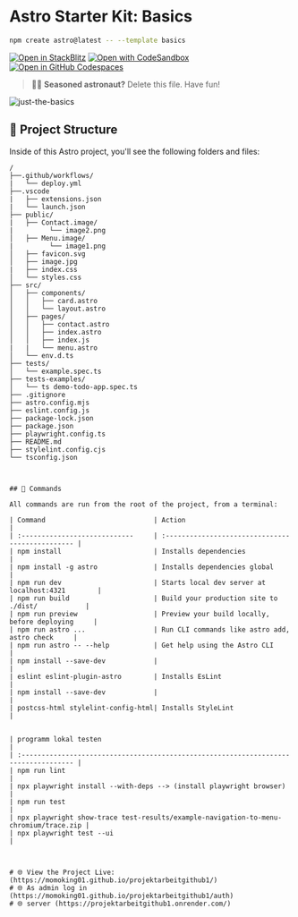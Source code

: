 # Astro Starter Kit: Basics

```sh
npm create astro@latest -- --template basics
```

[![Open in StackBlitz](https://developer.stackblitz.com/img/open_in_stackblitz.svg)](https://stackblitz.com/github/withastro/astro/tree/latest/examples/basics)
[![Open with CodeSandbox](https://assets.codesandbox.io/github/button-edit-lime.svg)](https://codesandbox.io/p/sandbox/github/withastro/astro/tree/latest/examples/basics)
[![Open in GitHub Codespaces](https://github.com/codespaces/badge.svg)](https://codespaces.new/withastro/astro?devcontainer_path=.devcontainer/basics/devcontainer.json)

> 🧑‍🚀 **Seasoned astronaut?** Delete this file. Have fun!

![just-the-basics](https://github.com/withastro/astro/assets/2244813/a0a5533c-a856-4198-8470-2d67b1d7c554)

## 🚀 Project Structure 

Inside of this Astro project, you'll see the following folders and files:

```text
/
├──.github/workflows/
|   └── deploy.yml
├──.vscode
|   ├── extensions.json
|   └── launch.json
├── public/
|   ├── Contact.image/
|         └── image2.png
│   ├── Menu.image/
|         └── image1.png
│   ├── favicon.svg
│   ├── image.jpg
|   ├── index.css
│   └── styles.css
├── src/
│   ├── components/
│   │   ├── card.astro
│   │   └── layout.astro
│   ├── pages/
│   │   ├── contact.astro
│   │   ├── index.astro
│   │   ├── index.js
|   |   └── menu.astro
│   └── env.d.ts
├── tests/
│   └── example.spec.ts
├── tests-examples/
│   └── ts demo-todo-app.spec.ts
├── .gitignore
├── astro.config.mjs
├── eslint.config.js
├── package-lock.json
├── package.json
├── playwright.config.ts
├── README.md
├── stylelint.config.cjs
└── tsconfig.json



## 🧞 Commands

All commands are run from the root of the project, from a terminal:

| Command                           | Action                                           |
| :----------------------------     | :----------------------------------------------- |
| npm install                       | Installs dependencies                            |
| npm install -g astro              | Installs dependencies global                     |
| npm run dev                       | Starts local dev server at localhost:4321        |
| npm run build                     | Build your production site to ./dist/            |
| npm run preview                   | Preview your build locally, before deploying     |
| npm run astro ...                 | Run CLI commands like astro add, astro check     |
| npm run astro -- --help           | Get help using the Astro CLI                     |
| npm install --save-dev            |                                                  |
| eslint eslint-plugin-astro        | Installs EsLint                                  |
| npm install --save-dev            |                                                  |
| postcss-html stylelint-config-html| Installs StyleLint                               |


| programm lokal testen                                                                | 
| :----------------------------------------------------------------------------------- | 
| npm run lint                                                                         | 
| npx playwright install --with-deps --> (install playwright browser)                  | 
| npm run test                                                                         |
| npx playwright show-trace test-results/example-navigation-to-menu-chromium/trace.zip |
| npx playwright test --ui                                                             |



# 🌐 View the Project Live: (https://momoking01.github.io/projektarbeitgithub1/)
# 🌐 As admin log in (https://momoking01.github.io/projektarbeitgithub1/auth)
# 🌐 server (https://projektarbeitgithub1.onrender.com/)
